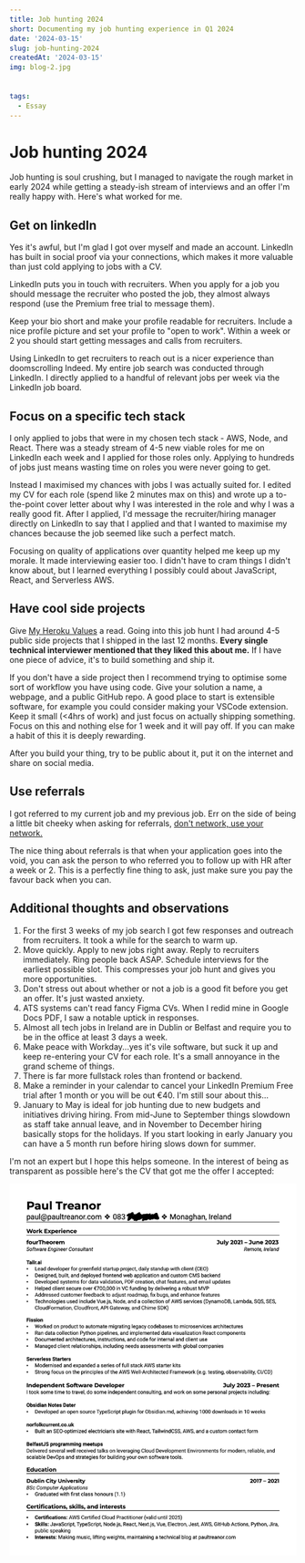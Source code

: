 ```yaml
---
title: Job hunting 2024
short: Documenting my job hunting experience in Q1 2024
date: '2024-03-15'
slug: job-hunting-2024
createdAt: '2024-03-15'
img: blog-2.jpg


tags:
  - Essay
---
```


# Job hunting 2024

Job hunting is soul crushing, but I managed to navigate the rough market in early 2024 while getting a steady-ish stream of interviews and an offer I'm  really happy with. Here's what worked for me.

## Get on linkedIn
Yes it's awful, but I'm glad I got over myself and made an account. LinkedIn has built in social proof via your connections, which makes it more valuable than just cold applying to jobs with a CV.

LinkedIn puts you in touch with recruiters. When you apply for a job you should message the recruiter who posted the job, they almost always respond (use the Premium free trial to message them).

Keep your bio short and make your profile readable for recruiters. Include a nice profile picture and set your profile to "open to work". Within a week or 2 you should start getting messages and calls from recruiters. 

Using LinkedIn to get recruiters to reach out is a nicer experience than doomscrolling Indeed. My entire job search was conducted through LinkedIn. I directly applied to a handful of relevant jobs per week via the LinkedIn job board. 

## Focus on a specific tech stack 
I only applied to jobs that were in my chosen tech stack - AWS, Node, and React. There was a steady stream of 4-5 new viable roles for me on LinkedIn each week and I applied for those roles only. Applying to hundreds of jobs just means wasting time on roles you were never going to get. 

Instead I maximised my chances with jobs I was actually suited for. I edited my CV for each role (spend like 2 minutes max on this) and wrote up a to-the-point cover letter about why I was interested in the role and why I was a really good fit. After I applied, I'd message the recruiter/hiring manager directly on LinkedIn to say that I applied and that I wanted to maximise my chances because the job seemed like such a perfect match. 

Focusing on quality of applications over quantity helped me keep up my morale. It made interviewing easier too. I didn't have to cram things I didn't know about, but I learned everything I possibly could about JavaScript, React, and Serverless AWS.

## Have cool side projects
Give [My Heroku Values](https://gist.github.com/adamwiggins/5687294) a read. Going into this job hunt I had around 4-5 public side projects that I shipped in the last 12 months. **Every single technical interviewer mentioned that they liked this about me.** If I have one piece of advice, it's to build something and ship it.

If you don't have a side project then I recommend trying to optimise some sort of workflow you have using code. Give your solution a name, a webpage, and a public GitHub repo. A good place to start is extensible software, for example you could consider making your VSCode extension. Keep it small (<4hrs of work) and just focus on actually shipping something. Focus on this and nothing else for 1 week and it will pay off. If you can make a habit of this it is deeply rewarding. 

After you build your thing, try to be public about it, put it on the internet and share on social media. 

## Use referrals
I got referred to my current job and my previous job. Err on the side of being a little bit cheeky when asking for referrals, [don't network, use your network.](http://harpreetsingh.github.io/books/kleon-austin-show-your-work/index#dont-network-do-compelling-work-and-be-findable) 

The nice thing about referrals is that when your application goes into the void, you can ask the person to who referred you to follow up with HR after a week or 2. This is a perfectly fine thing to ask, just make sure you pay the favour back when you can.

## Additional thoughts and observations
<ol>
    <li>For the first 3 weeks of my job search I got few responses and outreach from recruiters. It took a while for the search to warm up.</li>
    <li>Move quickly. Apply to new jobs right away. Reply to recruiters immediately. Ring people back ASAP. Schedule interviews for the earliest possible slot. This compresses your job hunt and gives you more opportunities.</li>
    <li>Don't stress out about whether or not a job is a good fit before you get an offer. It's just wasted anxiety.</li>
    <li>ATS systems can't read fancy Figma CVs. When I redid mine in Google Docs PDF, I saw a notable uptick in responses.</li>
    <li>Almost all tech jobs in Ireland are in Dublin or Belfast and require you to be in the office at least 3 days a week.</li>
    <li>Make peace with Workday...yes it's vile software, but suck it up and keep re-entering your CV for each role. It's a small annoyance in the grand scheme of things.</li>
    <li>There is far more fullstack roles than frontend or backend.</li>
    <li>Make a reminder in your calendar to cancel your LinkedIn Premium Free trial after 1 month or you will be out €40. I'm still sour about this...</li>
    <li>January to May is ideal for job hunting due to new budgets and initiatives driving hiring. From mid-June to September things slowdown as staff take annual leave, and in November to December hiring basically stops for the holidays. If you start looking in early January you can have a 5 month run before hiring slows down for summer.</li>
</ol>

 I'm not an expert but I hope this helps someone. In the interest of being as transparent as possible here's the CV that got me the offer I accepted:


<img src="/images/job-hunting/cv-image.jpg" alt="My CV">